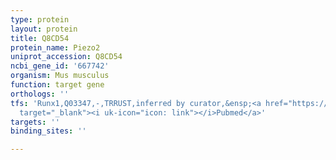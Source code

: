 ```yaml
---
type: protein
layout: protein
title: Q8CD54
protein_name: Piezo2
uniprot_accession: Q8CD54
ncbi_gene_id: '667742'
organism: Mus musculus
function: target gene
orthologs: ''
tfs: 'Runx1,Q03347,-,TRRUST,inferred by curator,&ensp;<a href="https://www.ncbi.nlm.nih.gov/pubmed/?term=23325226%5Buid%5D+OR+29087512%5Buid%5D"
  target="_blank"><i uk-icon="icon: link"></i>Pubmed</a>'
targets: ''
binding_sites: ''

---
```

